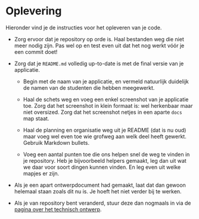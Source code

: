 # Oplevering

Hieronder vind je de instructies voor het opleveren van je code.

- Zorg ervoor dat je repository op orde is. Haal bestanden weg die niet meer nodig zijn. Pas wel op en test even uit dat het nog werkt vóór je een commit doet!

- Zorg dat je `README.md` volledig up-to-date is met de final versie van je applicatie.

    - Begin met de naam van je applicatie, en vermeld natuurlijk duidelijk de namen van de studenten die hebben meegewerkt.
    
    - Haal de schets weg en voeg een enkel screenshot van je applicatie toe. Zorg dat het screenshot in klein formaat is: wel herkenbaar maar niet oversized. Zorg dat het screenshot netjes in een aparte `docs` map staat.

    - Haal de planning en organisatie weg uit je README (dat is nu oud) maar voeg wel even toe wie grofweg aan welk deel heeft gewerkt. Gebruik Markdown bullets.

    - Voeg een aantal punten toe die ons helpen snel de weg te vinden in je repository. Heb je bijvoorbeeld helpers gemaakt, leg dan uit wat we daar voor soort dingen kunnen vinden. En leg even uit welke mapjes er zijn.
    
- Als je een apart ontwerpdocument had gemaakt, laat dat dan gewoon helemaal staan zoals dit nu is. Je hoeft het niet verder bij te werken.

- Als je van repository bent veranderd, stuur deze dan nogmaals in via de [pagina over het technisch ontwerp](/project/technisch-ontwerp).
